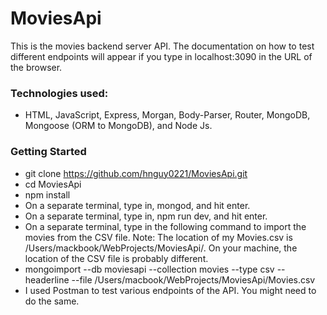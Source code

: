# MoviesApi
This is the movies backend server API. The documentation on how to test different endpoints will appear if you type in localhost:3090 in the URL of the browser.

### Technologies used:
* HTML, JavaScript, Express, Morgan, Body-Parser, Router, MongoDB, Mongoose (ORM to MongoDB), and Node Js.

### Getting Started
* git clone https://github.com/hnguy0221/MoviesApi.git
* cd MoviesApi
* npm install
* On a separate terminal, type in, mongod, and hit enter.
* On a separate terminal, type in, npm run dev, and hit enter.
* On a separate terminal, type in the following command to import the movies from the CSV file. Note: The location of my Movies.csv is /Users/mackbook/WebProjects/MoviesApi/. On your machine, the location of the CSV file is probably different.
* mongoimport --db moviesapi --collection movies --type csv --headerline --file /Users/macbook/WebProjects/MoviesApi/Movies.csv
* I used Postman to test various endpoints of the API. You might need to do the same.
